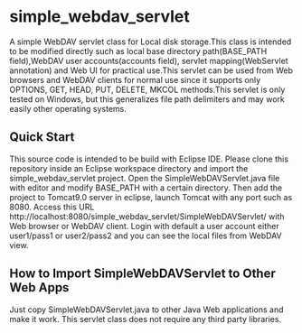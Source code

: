 # simple_webdav_servlet
A simple WebDAV servlet class for Local disk storage.This class is intended to be modified directly such as local base directory path(BASE_PATH field),WebDAV user accounts(accounts field), servlet mapping(WebServlet annotation) and Web UI for practical use.This servlet can be used from Web browsers and WebDAV clients for normal use since it supports only OPTIONS, GET, HEAD, PUT, DELETE, MKCOL methods.This servlet is only tested on Windows, but this generalizes file path delimiters and may work easily other operating systems.

## Quick Start
This source code is intended to be build with Eclipse IDE.
Please clone this repository inside an Eclipse workspace directory and import the simple_webdav_servlet project.
Open the SimpleWebDAVServlet.java file with editor and modify BASE_PATH with a certain directory.
Then add the project to Tomcat9.0 server in eclipse, launch Tomcat with any port such as 8080.
Access this URL http://localhost:8080/simple_webdav_servlet/SimpleWebDAVServlet/ with Web browser or WebDAV client.
Login with default a user account either user1/pass1 or user2/pass2 and you can see the local files from WebDAV view.

## How to Import SimpleWebDAVServlet to Other Web Apps
Just copy SimpleWebDAVServlet.java to other Java Web applications and make it work. This servlet class does not require any third party libraries.
